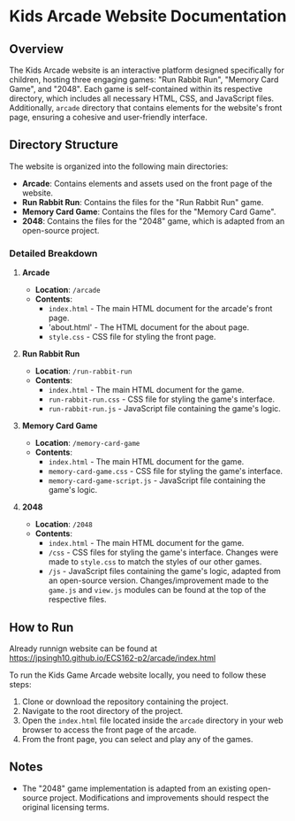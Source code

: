 # Kids Arcade Website Documentation

## Overview

The Kids Arcade website is an interactive platform designed specifically for
children, hosting three engaging games: "Run Rabbit Run",
"Memory Card Game", and "2048". Each game is self-contained within its respective
directory, which includes all necessary HTML, CSS, and JavaScript files.
Additionally, `arcade` directory that contains elements for
the website's front page, ensuring a cohesive and user-friendly interface.

## Directory Structure

The website is organized into the following main directories:

- **Arcade**: Contains elements and assets used on the front page of the website.
- **Run Rabbit Run**: Contains the files for the "Run Rabbit Run" game.
- **Memory Card Game**: Contains the files for the "Memory Card Game".
- **2048**: Contains the files for the "2048" game, which is adapted from an
  open-source project.

### Detailed Breakdown

1. **Arcade**

   - **Location**: `/arcade`
   - **Contents**:
     - `index.html` - The main HTML document for the arcade's front page.
     - 'about.html' - The HTML document for the about page.
     - `style.css` - CSS file for styling the front page.

2. **Run Rabbit Run**

   - **Location**: `/run-rabbit-run`
   - **Contents**:
     - `index.html` - The main HTML document for the game.
     - `run-rabbit-run.css` - CSS file for styling the game's interface.
     - `run-rabbit-run.js` - JavaScript file containing the game's logic.

3. **Memory Card Game**

   - **Location**: `/memory-card-game`
   - **Contents**:
     - `index.html` - The main HTML document for the game.
     - `memory-card-game.css` - CSS file for styling the game's interface.
     - `memory-card-game-script.js` - JavaScript file containing the game's logic.

4. **2048**

   - **Location**: `/2048`
   - **Contents**:
     - `index.html` - The main HTML document for the game.
     - `/css` - CSS files for styling the game's interface.
       Changes were made to `style.css` to match the styles of our other games.
     - `/js` - JavaScript files containing the game's logic, adapted from an
       open-source version. Changes/improvement made to the `game.js` and `view.js` modules
       can be found at the top of the respective files.

## How to Run

Already runnign website can be found at https://jpsingh10.github.io/ECS162-p2/arcade/index.html

To run the Kids Game Arcade website locally, you need to follow these steps:

1. Clone or download the repository containing the project.
2. Navigate to the root directory of the project.
3. Open the `index.html` file located inside the `arcade` directory in your web
   browser to access the front page of the arcade.
4. From the front page, you can select and play any of the games.

## Notes

- The "2048" game implementation is adapted from an existing open-source project.
  Modifications and improvements should respect the original licensing terms.
